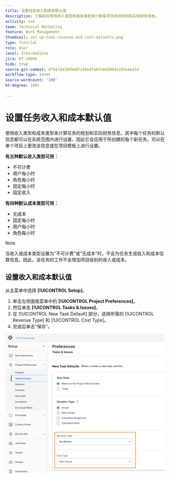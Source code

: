 ```yaml
---
title: 设置任务收入和成本默认值
description: 了解如何使用收入类型和成本类型来计算某项任务的规划和实际财务信息。
activity: use
team: Technical Marketing
feature: Work Management
thumbnail: set-up-task-revenue-and-cost-defaults.png
type: Tutorial
role: User
level: Intermediate
jira: KT-10066
hide: true
source-git-commit: d7347d41099e0faf6b47a6fe0e58091105e4e41d
workflow-type: tm+mt
source-wordcount: '190'
ht-degree: 100%

---
```


# 设置任务收入和成本默认值

使用收入类型和成本类型来计算任务的规划和实际财务信息。其中每个任务的默认信息都可以在系统范围内进行设置，因此它会应用于所创建的每个新任务。可以在单个项目上更改该信息或在项目模板上进行设置。

**有五种默认收入类型可用：**

* 不可计费
* 用户每小时
* 角色每小时
* 固定每小时
* 固定收入

**有四种默认成本类型可用：**

* 无成本
* 固定每小时
* 用户每小时
* 角色每小时

>[!NOTE]
>
>当收入或成本类型设置为“不可计费”或“无成本”时，不会为任务生成收入和成本估算信息。因此，该任务的工作不会增加项目级别的收入或成本。

## 设置收入和成本默认值

从主菜单中选择 **[!UICONTROL Setup]**。

1. 单击左侧面板菜单中的 **[!UICONTROL Project Preferences]**。
1. 然后单击 **[!UICONTROL Tasks & Issues]**。
1. 在 [!UICONTROL New Task Default] 部分，选择所需的 [!UICONTROL Revenue Type] 和 [!UICONTROL Cost Type]。
1. 完成后单击“保存”。

![设置收入和成本默认值的图像](assets/setting-up-finances-3.png)
